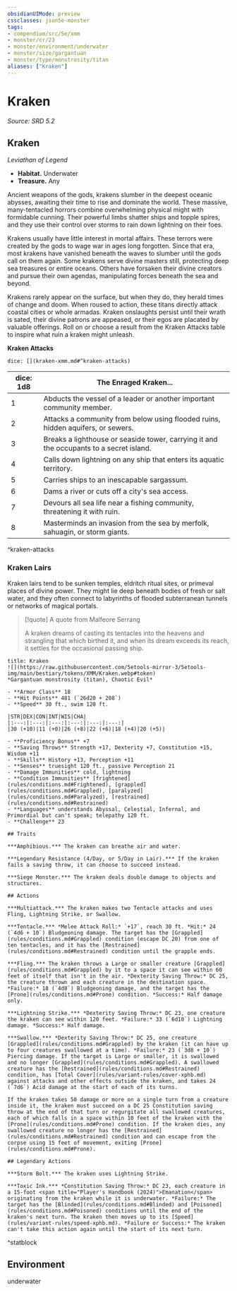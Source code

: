 ```yaml
---
obsidianUIMode: preview
cssclasses: json5e-monster
tags:
- compendium/src/5e/xmm
- monster/cr/23
- monster/environment/underwater
- monster/size/gargantuan
- monster/type/monstrosity/titan
aliases: ["Kraken"]
---
```

# Kraken
*Source: SRD 5.2*  

## Kraken

*Leviathan of Legend*

- **Habitat.** Underwater  
- **Treasure.** Any  

Ancient weapons of the gods, krakens slumber in the deepest oceanic abysses, awaiting their time to rise and dominate the world. These massive, many-tentacled horrors combine overwhelming physical might with formidable cunning. Their powerful limbs shatter ships and topple spires, and they use their control over storms to rain down lightning on their foes.

Krakens usually have little interest in mortal affairs. These terrors were created by the gods to wage war in ages long forgotten. Since that era, most krakens have vanished beneath the waves to slumber until the gods call on them again. Some krakens serve divine masters still, protecting deep sea treasures or entire oceans. Others have forsaken their divine creators and pursue their own agendas, manipulating forces beneath the sea and beyond.

Krakens rarely appear on the surface, but when they do, they herald times of change and doom. When roused to action, these titans directly attack coastal cities or whole armadas. Kraken onslaughts persist until their wrath is sated, their divine patrons are appeased, or their egos are placated by valuable offerings. Roll on or choose a result from the Kraken Attacks table to inspire what ruin a kraken might unleash.

**Kraken Attacks**

`dice: [](kraken-xmm.md#^kraken-attacks)`

| dice: 1d8 | The Enraged Kraken... |
|-----------|-----------------------|
| 1 | Abducts the vessel of a leader or another important community member. |
| 2 | Attacks a community from below using flooded ruins, hidden aquifers, or sewers. |
| 3 | Breaks a lighthouse or seaside tower, carrying it and the occupants to a secret island. |
| 4 | Calls down lightning on any ship that enters its aquatic territory. |
| 5 | Carries ships to an inescapable sargassum. |
| 6 | Dams a river or cuts off a city's sea access. |
| 7 | Devours all sea life near a fishing community, threatening it with ruin. |
| 8 | Masterminds an invasion from the sea by merfolk, sahuagin, or storm giants. |
^kraken-attacks

### Kraken Lairs

Kraken lairs tend to be sunken temples, eldritch ritual sites, or primeval places of divine power. They might lie deep beneath bodies of fresh or salt water, and they often connect to labyrinths of flooded subterranean tunnels or networks of magical portals.

> [!quote] A quote from Malfeore Serrang  
> 
> A kraken dreams of casting its tentacles into the heavens and strangling that which birthed it, and when its dream exceeds its reach, it settles for the occasional passing ship.


```ad-statblock
title: Kraken
![](https://raw.githubusercontent.com/5etools-mirror-3/5etools-img/main/bestiary/tokens/XMM/Kraken.webp#token)
*Gargantuan monstrosity (titan), Chaotic Evil*

- **Armor Class** 18
- **Hit Points** 481 (`26d20 + 208`)
- **Speed** 30 ft., swim 120 ft.

|STR|DEX|CON|INT|WIS|CHA|
|:---:|:---:|:---:|:---:|:---:|:---:|
|30 (+10)|11 (+0)|26 (+8)|22 (+6)|18 (+4)|20 (+5)|

- **Proficiency Bonus** +7
- **Saving Throws** Strength +17, Dexterity +7, Constitution +15, Wisdom +11
- **Skills** History +13, Perception +11
- **Senses** truesight 120 ft., passive Perception 21
- **Damage Immunities** cold, lightning
- **Condition Immunities** [frightened](rules/conditions.md#Frightened), [grappled](rules/conditions.md#Grappled), [paralyzed](rules/conditions.md#Paralyzed), [restrained](rules/conditions.md#Restrained)
- **Languages** understands Abyssal, Celestial, Infernal, and Primordial but can't speak; telepathy 120 ft.
- **Challenge** 23

## Traits

***Amphibious.*** The kraken can breathe air and water.

***Legendary Resistance (4/Day, or 5/Day in Lair).*** If the kraken fails a saving throw, it can choose to succeed instead.

***Siege Monster.*** The kraken deals double damage to objects and structures.

## Actions

***Multiattack.*** The kraken makes two Tentacle attacks and uses Fling, Lightning Strike, or Swallow.

***Tentacle.*** *Melee Attack Roll:* `+17`, reach 30 ft. *Hit:* 24 (`4d6 + 10`) Bludgeoning damage. The target has the [Grappled](rules/conditions.md#Grappled) condition (escape DC 20) from one of ten tentacles, and it has the [Restrained](rules/conditions.md#Restrained) condition until the grapple ends.

***Fling.*** The kraken throws a Large or smaller creature [Grappled](rules/conditions.md#Grappled) by it to a space it can see within 60 feet of itself that isn't in the air. *Dexterity Saving Throw:* DC 25, the creature thrown and each creature in the destination space. *Failure:* 18 (`4d8`) Bludgeoning damage, and the target has the [Prone](rules/conditions.md#Prone) condition. *Success:* Half damage only.

***Lightning Strike.*** *Dexterity Saving Throw:* DC 23, one creature the kraken can see within 120 feet. *Failure:* 33 (`6d10`) Lightning damage. *Success:* Half damage.

***Swallow.*** *Dexterity Saving Throw:* DC 25, one creature [Grappled](rules/conditions.md#Grappled) by the kraken (it can have up to four creatures swallowed at a time). *Failure:* 23 (`3d8 + 10`) Piercing damage. If the target is Large or smaller, it is swallowed and no longer [Grappled](rules/conditions.md#Grappled). A swallowed creature has the [Restrained](rules/conditions.md#Restrained) condition, has [Total Cover](rules/variant-rules/cover-xphb.md) against attacks and other effects outside the kraken, and takes 24 (`7d6`) Acid damage at the start of each of its turns.

If the kraken takes 50 damage or more on a single turn from a creature inside it, the kraken must succeed on a DC 25 Constitution saving throw at the end of that turn or regurgitate all swallowed creatures, each of which falls in a space within 10 feet of the kraken with the [Prone](rules/conditions.md#Prone) condition. If the kraken dies, any swallowed creature no longer has the [Restrained](rules/conditions.md#Restrained) condition and can escape from the corpse using 15 feet of movement, exiting [Prone](rules/conditions.md#Prone).

## Legendary Actions

***Storm Bolt.*** The kraken uses Lightning Strike.

***Toxic Ink.*** *Constitution Saving Throw:* DC 23, each creature in a 15-foot <span title="Player's Handbook (2024)">Emanation</span> originating from the kraken while it is underwater. *Failure:* The target has the [Blinded](rules/conditions.md#Blinded) and [Poisoned](rules/conditions.md#Poisoned) conditions until the end of the kraken's next turn. The kraken then moves up to its [Speed](rules/variant-rules/speed-xphb.md). *Failure or Success:* The kraken can't take this action again until the start of its next turn.
```
^statblock

## Environment

underwater